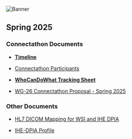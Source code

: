 ![Banner](../assets/images/DPA_DICOM-Connectathon_small.jpg)
## Spring 2025

### Connectathon Documents

- **[Timeline](https://docs.google.com/document/d/1Ivs091391wGEjpZQZKfWG8I7Kk0S5twK/edit#bookmark=id.a2tgw9wvdvyy)**

- [Connectathon Participants](https://docs.google.com/spreadsheets/d/1v-D9h_GdFBQ5Jbh6eZgJwJaCycXs9z2AGtf7AF-fPEE/edit?gid=1252742794#gid=1252742794)

- **[WhoCanDoWhat Tracking Sheet](https://docs.google.com/spreadsheets/d/10dq7Yk7CHchCe14NUaLzgWM23-Silu4o7H8hwK6GdDY/edit?pli=1&gid=0#gid=0)**

- [WG-26 Connectathon Proposal - Spring 2025](https://docs.google.com/document/d/1Ivs091391wGEjpZQZKfWG8I7Kk0S5twK/edit?usp=sharing&ouid=111083561697945911253&rtpof=true&sd=true)

### Other Documents
- [HL7 DICOM Mapping for WSI and IHE DPIA](https://docs.google.com/document/d/1V9Mdw6mKE841V8wXXNlv1UNcCkaQKVGerAxVFU3FTp4/edit?tab=t.0)

- [IHE-DPIA Profile](https://www.ihe.net/uploadedFiles/Documents/PaLM/IHE_PaLM_Suppl_DPIA.pdf)